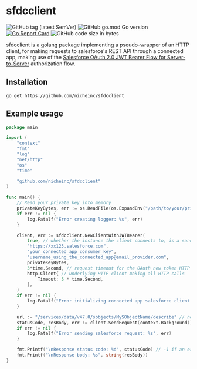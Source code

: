 # sfdcclient

![GitHub tag (latest SemVer)](https://img.shields.io/github/v/tag/nicheinc/sfdcclient)
![GitHub go.mod Go version](https://img.shields.io/github/go-mod/go-version/nicheinc/sfdcclient)
[![Go Report Card](https://goreportcard.com/badge/github.com/nicheinc/sfdcclient)](https://goreportcard.com/report/github.com/nicheinc/sfdcclient)
![GitHub code size in bytes](https://img.shields.io/github/languages/code-size/nicheinc/sfdcclient)

sfdcclient is a golang package implementing a pseudo-wrapper of an HTTP client,
for making requests to salesforce's REST API through a connected app,
making use of the [Salesforce OAuth 2.0 JWT Bearer Flow for Server-to-Server](https://help.salesforce.com/articleView?id=remoteaccess_oauth_jwt_flow.htm&type=5)
authorization flow.

## Installation

`go get https://github.com/nicheinc/sfdcclient`

## Example usage

```go
package main

import (
	"context"
	"fmt"
	"log"
	"net/http"
	"os"
	"time"

	"github.com/nicheinc/sfdcclient"
)

func main() {
	// Read your private key into memory
	privateKeyBytes, err := os.ReadFile(os.ExpandEnv("/path/to/your/private/key/file.key"))
	if err != nil {
		log.Fatalf("Error creating logger: %s", err)
	}

	client, err := sfdcclient.NewClientWithJWTBearer(
		true, // whether the instance the client connects to, is a sandbox or not
		"https://xx123.salesforce.com",
		"your_connected_app_consumer_key",
		"username_using_the_connected_app@email_provider.com",
		privateKeyBytes,
		3*time.Second, // request timeout for the OAuth new token HTTP request (3 minute max)
		http.Client{ // underlying HTTP client making all HTTP calls
			Timeout: 5 * time.Second,
		},
	)
	if err != nil {
		log.Fatalf("Error initializing connected app salesforce client: %s", err)
	}

	url := "/services/data/v47.0/sobjects/MySObjectName/describe" // note that this is a relative URL to the salesforce instance server URL
	statusCode, resBody, err := client.SendRequest(context.Background(), http.MethodGet, url, nil, nil)
	if err != nil {
		log.Fatalf("Error sending salesforce request: %s", err)
	}

	fmt.Printf("\nResponse status code: %d", statusCode) // -1 if an error is returned by the SendRequest call
	fmt.Printf("\nResponse body: %s", string(resBody))
}

```
